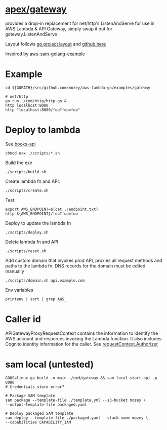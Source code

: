 # [apex/gateway](https://github.com/apex/gateway)

provides a drop-in replacement for net/http's ListenAndServe 
for use in AWS Lambda & API Gateway, 
simply swap it out for gateway.ListenAndServe

Layout follows [go project layout](https://medium.com/golang-learn/go-project-layout-e5213cdcfaa2)
and [github here](https://github.com/golang-standards/project-layout)

Inspired by 
[aws-sam-golang-example](https://github.com/cpliakas/aws-sam-golang-example)


# Example

    cd ${GOPATH}/src/github.com/mozey/aws-lambda-go/examples/gateway
    
    # net/http
    go run ./cmd/http/http.go &
    http localhost:8080
    http "localhost:8080/foo?foo=foo"
    
    
# Deploy to lambda
 
See [books-api](https://github.com/mozey/aws-lambda-go/tree/master/examples/books-api)

    chmod u+x ./scripts/*.sh

Build the exe

    ./scripts/build.sh

Create lambda fn and API.

    ./scripts/create.sh
    
Test

    export AWS_ENDPOINT=$(cat ./endpoint.txt)
    http ${AWS_ENDPOINT}/foo?foo=foo
    
Deploy to update the lambda fn
    
    ./scripts/deploy.sh
    
Delete lambda fn and API

    ./scripts/reset.sh
    
Add custom domain that invokes prod API,
proxies all request methods and paths to the lambda fn.
DNS records for the domain must be edited manually
    
    ./scripts/domain.sh api.example.com
    
Env variables

    printenv | sort | grep AWS_


# Caller id

APIGatewayProxyRequestContext contains the information to identify the 
AWS account and resources invoking the Lambda function. 
It also includes Cognito identity information for the caller. 
See [requestContext.Authorizer](https://github.com/apex/gateway/blame/cdfe71df1421609687c01dda11f13ef068784e5b/Readme.md#L31)


# sam local (untested)

    GOOS=linux go build -o main ./cmd/gateway && sam local start-api -p 8080
    # Credentials store error?

    # Package SAM template
    sam package --template-file ./template.yml --s3-bucket mozey \
    --output-template-file packaged.yaml
    
    # Deploy packaged SAM template
    sam deploy --template-file ./packaged.yaml --stack-name mozey \
    --capabilities CAPABILITY_IAM


